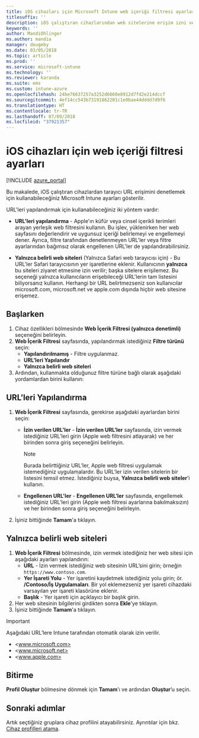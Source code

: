 ```yaml
---
title: iOS cihazları için Microsoft Intune web içeriği filtresi ayarları
titlesuffix: ''
description: iOS çalıştıran cihazlarından web sitelerine erişim izni vermek veya erişimi engellemek için kullanabileceğiniz Microsoft Intune ayarlarını öğrenin.
keywords: ''
author: MandiOhlinger
ms.author: mandia
manager: dougeby
ms.date: 03/05/2018
ms.topic: article
ms.prod: ''
ms.service: microsoft-intune
ms.technology: ''
ms.reviewer: karanda
ms.suite: ems
ms.custom: intune-azure
ms.openlocfilehash: 24be76637257a3252d6660e8912d7fd2e214dccf
ms.sourcegitcommit: 4ef14cc543b73191862201c1e0bae44dddd7d9f6
ms.translationtype: HT
ms.contentlocale: tr-TR
ms.lasthandoff: 07/09/2018
ms.locfileid: "37921357"
---
```

# <a name="web-content-filter-settings-for-ios-devices"></a>iOS cihazları için web içeriği filtresi ayarları

[!INCLUDE [azure_portal](./includes/azure_portal.md)]

Bu makalede, iOS çalıştıran cihazlardan tarayıcı URL erişimini denetlemek için kullanabileceğiniz Microsoft Intune ayarları gösterilir.

URL'leri yapılandırmak için kullanabileceğiniz iki yöntem vardır:

- **URL'leri yapılandırma** - Apple'ın küfür veya cinsel içerikli terimleri arayan yerleşik web filtresini kullanın. Bu işlev, yüklenirken her web sayfasını değerlendirir ve uygunsuz içeriği belirlemeyi ve engellemeyi dener. Ayrıca, filtre tarafından denetlenmeyen URL'ler veya filtre ayarlarından bağımsız olarak engellenen URL'ler de yapılandırabilirsiniz.

- **Yalnızca belirli web siteleri** (Yalnızca Safari web tarayıcısı için) - Bu URL'ler Safari tarayıcısının yer işaretlerine eklenir. Kullanıcının **yalnızca** bu siteleri ziyaret etmesine izin verilir; başka sitelere erişilemez. Bu seçeneği yalnızca kullanıcıların erişebileceği URL'lerin tam listesini biliyorsanız kullanın.
Herhangi bir URL belirtmezseniz son kullanıcılar microsoft.com, microsoft.net ve apple.com dışında hiçbir web sitesine erişemez.

## <a name="get-started"></a>Başlarken

1. Cihaz özellikleri bölmesinde **Web İçerik Filtresi (yalnızca denetimli)** seçeneğini belirleyin.
2. **Web İçerik Filtresi** sayfasında, yapılandırmak istediğiniz **Filtre türünü** seçin:
    - **Yapılandırılmamış** - Filtre uygulanmaz.
    - **URL’leri Yapılandır**
    - **Yalnızca belirli web siteleri**
3. Ardından, kullanmakta olduğunuz filtre türüne bağlı olarak aşağıdaki yordamlardan birini kullanın:


## <a name="configure-urls"></a>URL’leri Yapılandırma

1. **Web İçerik Filtresi** sayfasında, gerekirse aşağıdaki ayarlardan birini seçin:
   - **İzin verilen URL'ler** - **İzin verilen URL’ler** sayfasında, izin vermek istediğiniz URL’leri girin (Apple web filtresini atlayarak) ve her birinden sonra giriş seçeneğini belirleyin.
     > [!NOTE]
     > Burada belirttiğiniz URL’ler, Apple web filtresi uygulamak istemediğiniz uygulamalardır. Bu URL’ler izin verilen sitelerin bir listesini temsil etmez. İstediğiniz buysa, **Yalnızca belirli web siteler**’i kullanın.

   - **Engellenen URL'ler** - **Engellenen URL’ler** sayfasında, engellemek istediğiniz URL’leri girin (Apple web filtresi ayarlarına bakılmaksızın) ve her birinden sonra giriş seçeneğini belirleyin.
2. İşiniz bittiğinde **Tamam**'a tıklayın.


## <a name="specific-websites-only"></a>Yalnızca belirli web siteleri

1. **Web İçerik Filtresi** bölmesinde, izin vermek istediğiniz her web sitesi için aşağıdaki ayarları yapılandırın:
    - **URL** - İzin vermek istediğiniz web sitesinin URL’sini girin; örneğin `https://www.contoso.com`.
    - **Yer İşareti Yolu** - Yer işaretini kaydetmek istediğiniz yolu girin; ör. **/Contoso/İş Uygulamaları**. Bir yol eklemezseniz yer işareti cihazdaki varsayılan yer işareti klasörüne eklenir.
    - **Başlık** - Yer işareti için açıklayıcı bir başlık girin.
2. Her web sitesinin bilgilerini girdikten sonra **Ekle**’ye tıklayın.
3. İşiniz bittiğinde **Tamam**'a tıklayın.

> [!IMPORTANT]
> Aşağıdaki URL’lere Intune tarafından otomatik olarak izin verilir.
> - <www.microsoft.com>
> - <www.microsoft.net>
> - <www.apple.com>

## <a name="finish-up"></a>Bitirme

**Profil Oluştur** bölmesine dönmek için **Tamam**’ı ve ardından **Oluştur**’u seçin.

## <a name="next-steps"></a>Sonraki adımlar

Artık seçtiğiniz gruplara cihaz profilini atayabilirsiniz. Ayrıntılar için bkz. [Cihaz profilleri atama](device-profile-assign.md).
